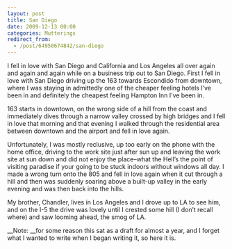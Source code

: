 ```yaml
---
layout: post
title: San Diego
date: 2009-12-13 00:00
categories: Mutterings
redirect_from:
  - /post/64950674842/san-diego
---
```

I fell in love with San Diego and California and Los Angeles all over again and again and again while on a business trip out to San Diego. First I fell in love with San Diego driving up the 163 towards Escondido from downtown, where I was staying in admittedly one of the cheaper feeling hotels I&rsquo;ve been in and definitely the cheapest feeling Hampton Inn I&rsquo;ve been in.

163 starts in downtown, on the wrong side of a hill from the coast and immediately dives through a narrow valley crossed by high bridges and I fell in love that morning and that evening I walked through the residential area between downtown and the airport and fell in love again.

Unfortunately, I was mostly reclusive, up too early on the phone with the home office, driving to the work site just after sun up and leaving the work site at sun down and did not enjoy the place&ndash;what the Hell&rsquo;s the point of visiting paradise if your going to be stuck indoors without windows all day. I made a wrong turn onto the 805 and fell in love again when it cut through a hill and then was suddenly soaring above a built-up valley in the early evening and was then back into the hills.

My brother, Chandler, lives in Los Angeles and I drove up to LA to see him, and on the I-5 the drive was lovely until I crested some hill (I don&rsquo;t recall where) and saw looming ahead, the smog of LA.

__Note: __for some reason this sat as a draft for almost a year, and I forget what I wanted to write when I began writing it, so here it is.
